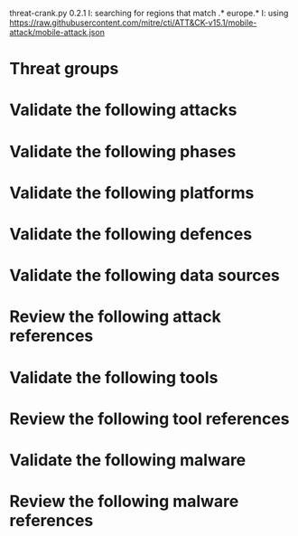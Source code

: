threat-crank.py 0.2.1
I: searching for regions that match .* europe.*
I: using https://raw.githubusercontent.com/mitre/cti/ATT&CK-v15.1/mobile-attack/mobile-attack.json
# Threat groups


# Validate the following attacks


# Validate the following phases


# Validate the following platforms


# Validate the following defences


# Validate the following data sources


# Review the following attack references


# Validate the following tools


# Review the following tool references


# Validate the following malware


# Review the following malware references


